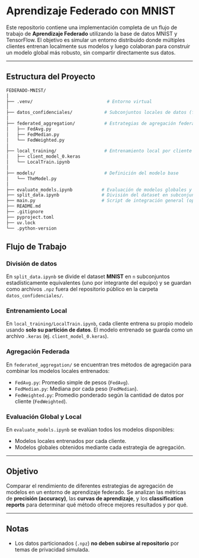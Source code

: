 # Aprendizaje Federado con MNIST

Este repositorio contiene una implementación completa de un flujo de trabajo de **Aprendizaje Federado** utilizando la base de datos MNIST y TensorFlow. El objetivo es simular un entorno distribuido donde múltiples clientes entrenan localmente sus modelos y luego colaboran para construir un modelo global más robusto, sin compartir directamente sus datos.

---

## Estructura del Proyecto

```bash
FEDERADO-MNIST/
│
├── .venv/                            # Entorno virtual
│
├── datos_confidenciales/            # Subconjuntos locales de datos (fuera del repo público)
│
├── federated_aggregation/           # Estrategias de agregación federada
│   ├── FedAvg.py
│   ├── FedMedian.py
│   └── FedWeighted.py
│
├── local_training/                  # Entrenamiento local por cliente
│   ├── client_model_0.keras
│   └── LocalTrain.ipynb
│
├── models/                          # Definición del modelo base
│   └── TheModel.py
│
├── evaluate_models.ipynb           # Evaluación de modelos globales y locales
├── split_data.ipynb                # División del dataset en subconjuntos
├── main.py                         # Script de integración general (opcional)
├── README.md
├── .gitignore
├── pyproject.toml
├── uv.lock
└── .python-version
```

## Flujo de Trabajo

### División de datos
En `split_data.ipynb` se divide el dataset **MNIST** en `n` subconjuntos estadísticamente equivalentes (uno por integrante del equipo) y se guardan como archivos `.npz` fuera del repositorio público en la carpeta `datos_confidenciales/`.

### Entrenamiento Local
En `local_training/LocalTrain.ipynb`, cada cliente entrena su propio modelo usando **solo su partición de datos**. El modelo entrenado se guarda como un archivo `.keras` (ej. `client_model_0.keras`).

### Agregación Federada
En `federated_aggregation/` se encuentran tres métodos de agregación para combinar los modelos locales entrenados:

- `FedAvg.py`: Promedio simple de pesos (`FedAvg`).
- `FedMedian.py`: Mediana por cada peso (`FedMedian`).
- `FedWeighted.py`: Promedio ponderado según la cantidad de datos por cliente (`FedWeighted`).

### Evaluación Global y Local
En `evaluate_models.ipynb` se evalúan todos los modelos disponibles:

- Modelos locales entrenados por cada cliente.
- Modelos globales obtenidos mediante cada estrategia de agregación.

---

## Objetivo

Comparar el rendimiento de diferentes estrategias de agregación de modelos en un entorno de aprendizaje federado. Se analizan las métricas de **precisión (accuracy)**, las **curvas de aprendizaje**, y los **classification reports** para determinar qué método ofrece mejores resultados y por qué.

---

## Notas

- Los datos particionados (`.npz`) **no deben subirse al repositorio** por temas de privacidad simulada.

